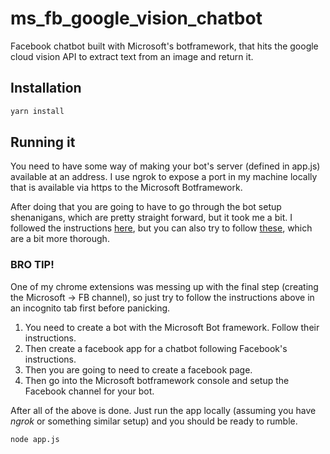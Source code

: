 # ms_fb_google_vision_chatbot
Facebook chatbot built with Microsoft's botframework, that hits the google cloud vision API to extract text from an image and return it.

## Installation

```bash
yarn install
```

## Running it

You need to have some way of making your bot's server (defined in app.js) available at an address.
I use ngrok to expose a port in my machine locally that is available via https to the Microsoft Botframework.

After doing that you are going to have to go through the bot setup shenanigans, which are pretty straight forward,
but it took me a bit. I followed the instructions [here](https://github.com/Microsoft/BotBuilder/blob/master/Node/examples/demo-facebook/app.js),
but you can also try to follow [these](https://www.codeproject.com/Articles/1110201/Creating-A-Facebook-Bot-Using-Microsoft-Bot-Framew),
which are a bit more thorough.

### BRO TIP!
One of my chrome extensions was messing up with the final step (creating the Microsoft -> FB channel), so just try to follow the instructions above
in an incognito tab first before panicking.

  1. You need to create a bot with the Microsoft Bot framework. Follow their instructions.
  2. Then create a facebook app for a chatbot following Facebook's instructions.
  3. Then you are going to need to create a facebook page.
  4. Then go into the Microsoft botframework console and setup the Facebook channel for your bot.

After all of the above is done. Just run the app locally (assuming you have *ngrok* or something similar setup)
and you should be ready to rumble.

```bash
node app.js
```
